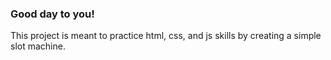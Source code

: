 ### Good day to you!

This project is meant to practice html, css, and js skills by creating a simple slot machine.
